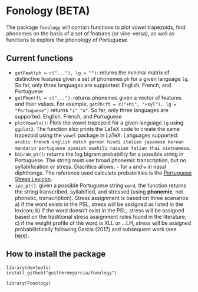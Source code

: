 # Fonology (BETA)

The package `fonology` will contain functions to plot vowel trapezoids, find phonemes on the basis of a set of features (or vice-versa), as well as functions to explore the phonology of Portuguese.

## Current functions

- `getFeat(ph = c("..."), lg = "")`: returns the minimal matrix of distinctive features given a set of phonemes `ph` for a given language `lg`. So far, only three languages are supported: English, French, and Portuguese
- `getPhon(ft = c("...")`: returns phonemes given a vector of features and their values. For example, `getPh(ft = c("+hi", "+syl"), lg = "Portuguese")` returns `"i" "u"`. So far, only three languages are supported: English, French, and Portuguese
- `plotVowels()`: Plots the vowel trapezoid for a given language `lg` using `ggplot2`. The function also prints the LaTeX code to create the same trapezoid using the `vowel` package in LaTeX. Languages supported: `arabic french english dutch german hindi italian japanese korean mandarin portuguese spanish swahili russian talian thai vietnamese`.
- `biGram_pt()`: returns the log bigram probability for a possible string in Portuguese. The string must use broad phonemic transcription, but no syllabification or stress. Diacritics allows: `~` for `a` and `w` in nasal diphthongs. The reference used calculate probabilities is the [Portuguese Stress Lexicon](http://gdgarcia.ca/psl.html).
- `ipa_pt()`: given a possible Portuguese string `word`, the function returns the string transcribed, syllabified, and stressed (using **phonemic**, not phonetic, transcription). Stress assignment is based on three scenarios: a) if the word exists in the PSL, stress will be assigned as listed in the lexicon; b) if the word doesn't exist in the PSL, stress will be assigned based on the traditional stress assignment rules found in the literature; c) if the weight profile of the word is XLL or ...LH, stress will be assigned probabilistically following Garcia (2017) and subsequent work (see [here](https://gdgarcia.ca/research.html)).


## How to install the package

```
library(devtools)
install_github("guilhermegarcia/fonology")

library(Fonology)
```
